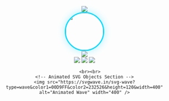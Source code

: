 <div align="center">
	<img src="https://capsule-render.vercel.app/api?type=waving&color=gradient&height=160&section=header&text=Thisara%20Randinu&fontSize=40&fontColor=ffffff&animation=fadeIn&fontAlignY=60&desc=Full-Stack%20Dev%20%7C%20AI%20Engineer%20%7C%20Next.js%20Specialist&descAlignY=80&descAlign=50&descSize=18" />
	<br>
	<img src="https://github.com/Thisara-Randinu.png" width="100" style="border-radius: 50%; border: 3px solid #00D9FF; box-shadow: 0 0 20px #00D9FF55;" />
	<br>
	<img src="https://readme-typing-svg.demolab.com?font=JetBrains+Mono&size=24&duration=2500&pause=800&color=00D9FF&center=true&vCenter=true&width=500&height=40&lines=Next.js+Expert;React+%26+TypeScript+Pro;AI+%26+ML+Engineer;Building+Scalable+Web+Apps" />
	<br>
	<a href="https://thisara-randinu.vercel.app"><img src="https://img.shields.io/badge/Portfolio-000000?style=for-the-badge&logo=vercel&logoColor=white" /></a>
	<a href="https://linkedin.com/in/thisara-randinu"><img src="https://img.shields.io/badge/LinkedIn-0A66C2?style=for-the-badge&logo=linkedin&logoColor=white" /></a>
		<a href="mailto:trandinu@icloud.com"><img src="https://img.shields.io/badge/Email-EA4335?style=for-the-badge&logo=gmail&logoColor=white" /></a>

		<br><br>
	<!-- Animated SVG Objects Section -->
	<img src="https://svgwave.in/svg-wave?type=wave&color1=00D9FF&color2=232526&height=120&width=400" alt="Animated Wave" width="400" />
</div>
